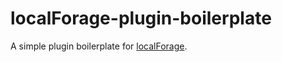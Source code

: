 # localForage-plugin-boilerplate

A simple plugin boilerplate for [localForage](https://github.com/mozilla/localForage).
